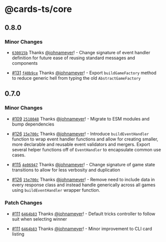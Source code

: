 # @cards-ts/core

## 0.8.0

### Minor Changes

- [`630015b`](https://github.com/johnameyer/cards-ts/commit/630015b0827f93a95ebe7d15c14be5be82426955) Thanks [@johnameyer](https://github.com/johnameyer)! - Change signature of event handler definition for future ease of reusing standard messages and components

- [#131](https://github.com/johnameyer/cards-ts/pull/131) [`f40b9ce`](https://github.com/johnameyer/cards-ts/commit/f40b9ce5f98918311e8a8fb508b6e01fc0b77925) Thanks [@johnameyer](https://github.com/johnameyer)! - Export `buildGameFactory` method to reduce generic hell from typing the old `AbstractGameFactory`

## 0.7.0

### Minor Changes

- [#109](https://github.com/johnameyer/cards-ts/pull/109) [`2510048`](https://github.com/johnameyer/cards-ts/commit/2510048dd8cce64423811aafe507d6bd1cac095f) Thanks [@johnameyer](https://github.com/johnameyer)! - Migrate to ESM modules and bump dependencies

- [#126](https://github.com/johnameyer/cards-ts/pull/126) [`15e700c`](https://github.com/johnameyer/cards-ts/commit/15e700ce546250893b7fd4daf31d3cc88e2d7716) Thanks [@johnameyer](https://github.com/johnameyer)! - Introduce `buildEventHandler` function to wrap event handler functions and allow for creating smaller, more declarable and reusable event validators and mergers. Export several helper functions off of `EventHandler` to encapsulate common use cases.

- [#115](https://github.com/johnameyer/cards-ts/pull/115) [`4e06947`](https://github.com/johnameyer/cards-ts/commit/4e06947f556c74f7d544aaddd6719e562adce3de) Thanks [@johnameyer](https://github.com/johnameyer)! - Change signature of game state transitions to allow for less verbosity and duplication

- [#126](https://github.com/johnameyer/cards-ts/pull/126) [`15e700c`](https://github.com/johnameyer/cards-ts/commit/15e700ce546250893b7fd4daf31d3cc88e2d7716) Thanks [@johnameyer](https://github.com/johnameyer)! - Remove need to include data in every response class and instead handle generically across all games using `buildEventHandler` wrapper function.

### Patch Changes

- [#111](https://github.com/johnameyer/cards-ts/pull/111) [`6464b83`](https://github.com/johnameyer/cards-ts/commit/6464b83bc5e49028f1cc26adf344419bd4c3ced0) Thanks [@johnameyer](https://github.com/johnameyer)! - Default tricks controller to follow suit when selecting winner

- [#111](https://github.com/johnameyer/cards-ts/pull/111) [`6464b83`](https://github.com/johnameyer/cards-ts/commit/6464b83bc5e49028f1cc26adf344419bd4c3ced0) Thanks [@johnameyer](https://github.com/johnameyer)! - Minor improvement to CLI card listing
